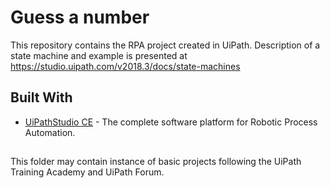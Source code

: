 #  Guess a number

This repository contains the RPA project created in UiPath.
Description of a state machine and example is presented at https://studio.uipath.com/v2018.3/docs/state-machines


## Built With

* [UiPathStudio CE](http://www.dropwizard.io/1.0.2/docs/) - The  complete software platform for Robotic Process Automation.

## 
This folder may contain instance of basic projects following the UiPath Training Academy and UiPath Forum.
